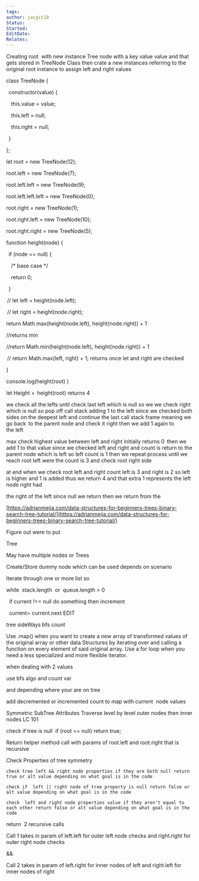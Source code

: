 ```yaml
---
tags: 
author: jacgit18
Status: 
Started: 
EditDate: 
Relates:
---
```

Creating root  with new instance Tree node with a key value value and that gets stored in TreeNode Class then crate a new instances referring to the original root instance to assign left and right values  

class TreeNode { 

  constructor(value) { 

    this.value = value; 

    this.left = null; 

    this.right = null; 

  } 

}; 

let root = new TreeNode(12); 

root.left = new TreeNode(7); 

root.left.left = new TreeNode(9); 

root.left.left.left = new TreeNode(0); 

root.right = new TreeNode(1); 

root.right.left = new TreeNode(10); 

root.right.right = new TreeNode(5); 

function height(node) { 

  if (node == null) { 

    /* base case */ 

    return 0; 

  } 

 // let left = height(node.left); 

 // let right = height(node.right); 

return Math.max(height(node.left), height(node.right)) + 1 

//returns min 

//return Math.min(height(node.left), height(node.right)) + 1 

 // return Math.max(left, right) + 1; returns once let and right are checked 

} 

console.log(height(root) ) 

let Height =  height(root) returns 4 

we check all the lefts until check last left which is null so we we check right which is null so pop off call stack adding 1 to the left since we checked both sides on the deepest left and continue the last call stack frame meaning we go back  to the parent node and check it right then we add 1 again to the left 

max check highest value between left and right initially returns 0  then we add 1 to that value since we checked left and right and count is return to the parent node which is left so left count is 1 then we repeat process until we reach root left were the count is 3 and check root right side 

at end when we check root left and right count left is 3 and right is 2 so left is higher and 1 is added thus we return 4 and that extra 1 represents the left node right had 

the right of the left since null we return then we return from the 

[https://adrianmejia.com/data-structures-for-beginners-trees-binary-search-tree-tutorial/](https://adrianmejia.com/data-structures-for-beginners-trees-binary-search-tree-tutorial/)



Figure out were to put 


Tree 

May have multiple nodes or Trees 

Create/Store dummy node which can be used depends on scenario  

Iterate through one or more list so                                                             

while  stack.length  or  queue.length > 0      

  if current !== null do something then increment                                

  current= current.next EDIT 




tree sideWays bfs count  

Use .map() when you want to create a new array of transformed values of the original array or other data Structures by iterating over and calling a function on every element of said original array. Use a for loop when you need a less specialized and more flexible iterator. 

when dealing with 2 values  

use bfs algo and count var 

and depending where your are on tree 

add decremented or incremented count to map with current  node values







Symmetric SubTree Attributes Traverse level by level outer nodes then inner nodes LC 101 

check if tree is null  if (root == null) return true; 

Return helper method call with params of root.left and root.right that is recursive 

Check Properties of tree symmetry  

	check tree left && right node properties if they are both null return true or alt value depending on what goal is in the code 

	check if  left || right node of tree property is null return false or alt value depending on what goal is in the code 

	check  left and right node properties value if they aren't equal to each other return false or alt value depending on what goal is in the code 

return  2 recursive calls  

Call 1 takes in param of left.left for outer left node checks and right.right for outer right node checks  

&& 

Call 2 takes in param of left.right for inner nodes of left and right.left for inner nodes of right




